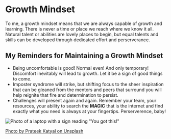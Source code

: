 # Growth Mindset

To me, a growth mindset means that we are always capable of growth and learning. There is never a time or place we reach where we know it all. Natural talent or abilities are lovely places to begin, but equal talents and skills can be developed through dedicated effort and perserverance.

## My Reminders for Maintaining a Growth Mindset

* Being uncomfortable is good! Normal even! And only temporary! Discomfort inevitably will lead to growth. Let it be a sign of good things to come.
* Imposter syndrome will strike, but shifting focus to the sheer inspiration that can be gleaned from the mentors and peers that surround you will help reignite that fire and determination to persist.
* Challenges will present again and again. Remember your team, your resources, your ability to search the **MAGIC** that is the internet and find exactly what you need is always at your fingertips. Perserverence, baby!

![Photo of a laptop with a sign reading "You got this!"](https://images.unsplash.com/photo-1556711905-4bd1b6603275?ixlib=rb-4.0.3&ixid=MnwxMjA3fDB8MHxwaG90by1wYWdlfHx8fGVufDB8fHx8&auto=format&fit=crop&w=687&q=80)

[Photo by Prateek Katyal on Unsplash](https://unsplash.com/photos/FcdtuGf7TEc?utm_source=unsplash&utm_medium=referral&utm_content=creditShareLink)
